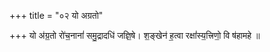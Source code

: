 +++
title = "०२ यो अग्रतो"

+++
यो अ॑ग्र॒तो रो॑च॒नानां॑ समु॒द्रादधि॑ जज्ञि॒षे। श॒ङ्खेन॑ ह॒त्वा रक्षां॑स्य॒त्त्रिणो॒ वि ष॑हामहे ॥